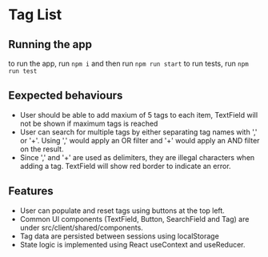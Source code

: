 # Tag List

## Running the app

to run the app, run `npm i` and then run `npm run start`
to run tests, run `npm run test`

## Eexpected behaviours

- User should be able to add maxium of 5 tags to each item, TextField will not be shown if maximum tags is reached
- User can search for multiple tags by either separating tag names with ',' or '+'. Using ',' would apply an OR filter and '+' would apply an AND filter on the result.
- Since ',' and '+' are used as delimiters, they are illegal characters when adding a tag. TextField will show red border to indicate an error.

## Features

- User can populate and reset tags using buttons at the top left.
- Common UI components (TextField, Button, SearchField and Tag) are under src/client/shared/components.
- Tag data are persisted between sessions using localStorage
- State logic is implemented using React useContext and useReducer.
